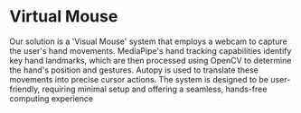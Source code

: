 # Virtual Mouse
Our solution is a 'Visual Mouse' system that employs a webcam to capture the user's hand movements.
MediaPipe's hand tracking capabilities identify key hand landmarks, which are then processed using OpenCV to determine the hand's position and gestures.
Autopy is used to translate these movements into precise cursor actions.
The system is designed to be user-friendly, requiring minimal setup and offering a seamless, hands-free computing experience
